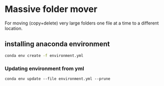 # Massive folder mover
For moving (copy+delete) very large folders one file at a time to a different location.

## installing anaconda environment

```bash
conda env create -f environment.yml
```

### Updating environment from yml

```
conda env update --file environment.yml --prune
```
